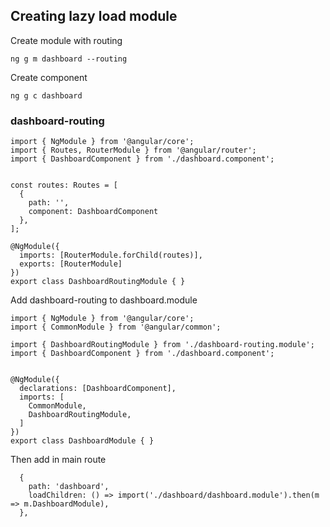 ## Creating lazy load module
Create module with routing

``` ng g m dashboard --routing ```

Create component

``` ng g c dashboard ```


### dashboard-routing
```
import { NgModule } from '@angular/core';
import { Routes, RouterModule } from '@angular/router';
import { DashboardComponent } from './dashboard.component';


const routes: Routes = [
  {
    path: '',
    component: DashboardComponent
  },
];

@NgModule({
  imports: [RouterModule.forChild(routes)],
  exports: [RouterModule]
})
export class DashboardRoutingModule { }

```

Add dashboard-routing to dashboard.module
```
import { NgModule } from '@angular/core';
import { CommonModule } from '@angular/common';

import { DashboardRoutingModule } from './dashboard-routing.module';
import { DashboardComponent } from './dashboard.component';


@NgModule({
  declarations: [DashboardComponent],
  imports: [
    CommonModule,
    DashboardRoutingModule,
  ]
})
export class DashboardModule { }

```

Then add in main route
```
  {
    path: 'dashboard',
    loadChildren: () => import('./dashboard/dashboard.module').then(m => m.DashboardModule),
  },
  ```
